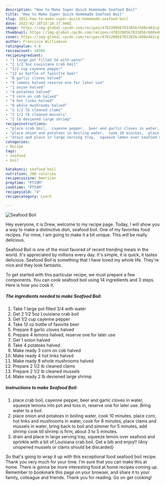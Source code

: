```yaml
---
description: "How to Make Super Quick Homemade Seafood Boil"
title: "How to Make Super Quick Homemade Seafood Boil"
slug: 1651-how-to-make-super-quick-homemade-seafood-boil
date: 2022-02-18T15:10:17.940Z
image: https://img-global.cpcdn.com/recipes/4783200567033856/680x482cq70/seafood-boil-recipe-main-photo.jpg
thumbnail: https://img-global.cpcdn.com/recipes/4783200567033856/680x482cq70/seafood-boil-recipe-main-photo.jpg
cover: https://img-global.cpcdn.com/recipes/4783200567033856/680x482cq70/seafood-boil-recipe-main-photo.jpg
author: Francisco Williamson
ratingvalue: 4.8
reviewcount: 18585
recipeingredient:
- "1 large pot filled 34 with water"
- "2 1/2 5oz Louisiana crab boil"
- "1/2 cup cayenne pepper"
- "12 oz bottle of favorite beer"
- "8 garlic cloves halved"
- "4 lemons halved reserve one for later use"
- "1 onion halved"
- "4 potatoes halved"
- "3 corn on cob halved"
- "4 hot links halved"
- "8 whole mushrooms halved"
- "2 1/2 lb cleaned clams"
- "2 1/2 lb cleaned mussels"
- "2 lb deviened large shrimp"
recipeinstructions:
- "place crab boil,  cayenne pepper,  beer and garlic cloves in water,  squeeze lemons into pot and toss in, reserve one for later use.  Bring water to a boil."
- "place onion and potatoes in boiling water,  cook 10 minutes,  place corn, hot links and mushrooms in water,  cook for 8 minutes,  place clams and mussels in water,  bring back to boil and simmer for 5 minutes,  add shrimp cook till shrimp is firm,  about 3 to 5 minutes."
- "drain and place in large serving tray,  squeeze lemon over seafood and sprinkle with a bit of Louisiana crab boil. Get a bib and enjoy!!   (Any unopened mussels or clams should be discarded)"
categories:
- Recipe
tags:
- seafood
- boil

katakunci: seafood boil 
nutrition: 260 calories
recipecuisine: American
preptime: "PT19M"
cooktime: "PT54M"
recipeyield: "4"
recipecategory: Lunch

---
```



![Seafood Boil](https://img-global.cpcdn.com/recipes/4783200567033856/680x482cq70/seafood-boil-recipe-main-photo.jpg)

Hey everyone, it is Drew, welcome to my recipe page. Today, I will show you a way to make a distinctive dish, seafood boil. One of my favorites food recipes. For mine, I am going to make it a bit unique. This will be really delicious.

Seafood Boil is one of the most favored of recent trending meals in the world. It's appreciated by millions every day. It's simple, it is quick, it tastes delicious. Seafood Boil is something that I have loved my whole life. They're nice and they look fantastic.




To get started with this particular recipe, we must prepare a few components. You can cook seafood boil using 14 ingredients and 3 steps. Here is how you cook it.

<!--inarticleads1-->

##### The ingredients needed to make Seafood Boil:

1. Take 1 large pot filled 3/4 with water
1. Get 2 1/2 5oz Louisiana crab boil
1. Get 1/2 cup cayenne pepper
1. Take 12 oz bottle of favorite beer
1. Prepare 8 garlic cloves halved
1. Prepare 4 lemons halved, reserve one for later use
1. Get 1 onion halved
1. Take 4 potatoes halved
1. Make ready 3 corn on cob halved
1. Make ready 4 hot links halved
1. Make ready 8 whole mushrooms halved
1. Prepare 2 1/2 lb cleaned clams
1. Prepare 2 1/2 lb cleaned mussels
1. Make ready 2 lb deviened large shrimp




<!--inarticleads2-->

##### Instructions to make Seafood Boil:

1. place crab boil,  cayenne pepper,  beer and garlic cloves in water,  squeeze lemons into pot and toss in, reserve one for later use.  Bring water to a boil.
1. place onion and potatoes in boiling water,  cook 10 minutes,  place corn, hot links and mushrooms in water,  cook for 8 minutes,  place clams and mussels in water,  bring back to boil and simmer for 5 minutes,  add shrimp cook till shrimp is firm,  about 3 to 5 minutes.
1. drain and place in large serving tray,  squeeze lemon over seafood and sprinkle with a bit of Louisiana crab boil. Get a bib and enjoy!!   (Any unopened mussels or clams should be discarded)




So that's going to wrap it up with this exceptional food seafood boil recipe. Thank you very much for your time. I'm sure that you can make this at home. There is gonna be more interesting food at home recipes coming up. Remember to bookmark this page on your browser, and share it to your family, colleague and friends. Thank you for reading. Go on get cooking!
